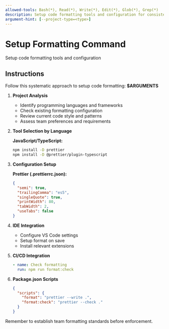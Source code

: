 ```yaml
---
allowed-tools: Bash(*), Read(*), Write(*), Edit(*), Glob(*), Grep(*)
description: Setup code formatting tools and configuration for consistent code style
argument-hint: [--project-type=<type>]
---
```


# Setup Formatting Command

Setup code formatting tools and configuration

## Instructions

Follow this systematic approach to setup code formatting: **$ARGUMENTS**

1. **Project Analysis**
   - Identify programming languages and frameworks
   - Check existing formatting configuration
   - Review current code style and patterns
   - Assess team preferences and requirements

2. **Tool Selection by Language**

   **JavaScript/TypeScript:**

   ```bash
   npm install -D prettier
   npm install -D @prettier/plugin-typescript
   ```

3. **Configuration Setup**

   **Prettier (.prettierrc.json):**

   ```json
   {
     "semi": true,
     "trailingComma": "es5",
     "singleQuote": true,
     "printWidth": 80,
     "tabWidth": 2,
     "useTabs": false
   }
   ```

4. **IDE Integration**
   - Configure VS Code settings
   - Setup format on save
   - Install relevant extensions

5. **CI/CD Integration**

   ```yaml
   - name: Check formatting
     run: npm run format:check
   ```

6. **Package.json Scripts**
   ```json
   {
     "scripts": {
       "format": "prettier --write .",
       "format:check": "prettier --check ."
     }
   }
   ```

Remember to establish team formatting standards before enforcement.

